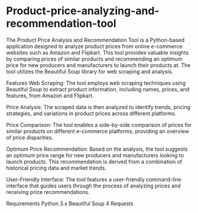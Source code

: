 # Product-price-analyzing-and-recommendation-tool
The Product Price Analysis and Recommendation Tool is a Python-based application designed to analyze product prices from online e-commerce websites such as Amazon and Flipkart. This tool provides valuable insights by comparing prices of similar products and recommending an optimum price for new producers and manufacturers to launch their products at. The tool utilizes the Beautiful Soup library for web scraping and analysis.

Features
Web Scraping: The tool employs web scraping techniques using Beautiful Soup to extract product information, including names, prices, and features, from Amazon and Flipkart.

Price Analysis: The scraped data is then analyzed to identify trends, pricing strategies, and variations in product prices across different platforms.

Price Comparison: The tool enables a side-by-side comparison of prices for similar products on different e-commerce platforms, providing an overview of price disparities.

Optimum Price Recommendation: Based on the analysis, the tool suggests an optimum price range for new producers and manufacturers looking to launch products. This recommendation is derived from a combination of historical pricing data and market trends.

User-Friendly Interface: The tool features a user-friendly command-line interface that guides users through the process of analyzing prices and receiving price recommendations.

Requirements
Python 3.x
Beautiful Soup 4
Requests
